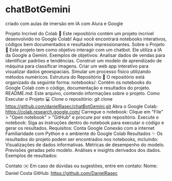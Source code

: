 # chatBotGemini
criado com aulas de imersão em IA com Alura e Google

Projeto Incrível do Colab 🚀
Este repositório contém um projeto incrível desenvolvido no Google Colab! Aqui você encontrará notebooks interativos, códigos bem documentados e resultados impressionantes.
Sobre o Projeto 📖
Este projeto tem como objetivo interagir com um chatbot. Ele utiliza a IA da Google a Gemini.
Exemplos de objetivos:
Analisar dados de vendas para identificar padrões e tendências.
Construir um modelo de aprendizado de máquina para classificar imagens.
Criar um web app interativo para visualizar dados geoespaciais.
Simular um processo físico utilizando métodos numéricos.
Estrutura do Repositório 📁
O repositório está organizado da seguinte forma:
notebooks/: Contém os notebooks do Google Colab com o código, documentação e resultados do projeto.
README.md: Este arquivo, contendo informações sobre o projeto.
Como Executar o Projeto 💻
Clone o repositório: git clone https://github.com/danielRasec/chatBotGemini.git
Abra o Google Colab: https://colab.research.google.com/
Carregue o notebook: Clique em "File" > "Open notebook" > "GitHub" e procure por este repositório.
Execute o notebook: Siga as instruções dentro do notebook para executar o código e gerar os resultados.
Requisitos:
Conta Google
Conexão com a internet
Familiaridade com Python e o ambiente do Google Colab
Resultados ✨
Os resultados do projeto podem ser encontrados nos notebooks, incluindo:
Visualizações de dados informativas.
Métricas de desempenho do modelo.
Previsões geradas pelo modelo.
Análises e insights derivados dos dados.
Exemplos de resultados:

Contato ✉️
Em caso de dúvidas ou sugestões, entre em contato:
Nome: Daniel Costa
GitHub: https://github.com/DanielRasec

